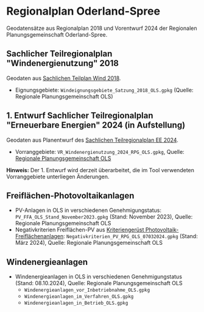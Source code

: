 # Regionalplan Oderland-Spree

Geodatensätze aus Regionalplan 2018 und Vorentwurf 2024 der Regionalen
Planungsgemeinschaft Oderland-Spree.

## Sachlicher Teilregionalplan "Windenergienutzung" 2018

Geodaten aus
[Sachlichen Teilplan Wind 2018](https://www.planungsregion-abw.de/regionalplanung/teilplan-windenergie/teilplan-2018/).

- Eignungsgebiete: `Windeignungsgebiete_Satzung_2018_OLS.gpkg`
  (Quelle: Regionale Planungsgemeinschaft OLS)

## 1. Entwurf Sachlicher Teilregionalplan "Erneuerbare Energien" 2024 (in Aufstellung)

Geodaten aus Planentwurf des
[Sachlichen Teilregionalplan EE 2024](https://www.rpg-oderland-spree.de/regionalplaene/sachlicher-teilregionalplan-erneuerbare-energien).

- Vorranggebiete: `VR_Windenergienutzung_2024_RPG_OLS.gpkg`, Quelle:
  [Regionale Planungsgemeinschaft OLS](https://www.rpg-oderland-spree.de/regionalplaene/sachlicher-teilregionalplan-erneuerbare-energien)

**Hinweis:** Der 1. Entwurf wird derzeit überarbeitet, die im Tool verwendeten
Vorranggebiete unterliegen Änderungen.

## Freiflächen-Photovoltaikanlagen

- PV-Anlagen in OLS in verschiedenen Genehmigungstatus:
  `PV_FFA_OLS_Stand_November2023.gpkg` (Stand: November 2023), Quelle: Regionale
  Planungsgemeinschaft OLS
- Negativkriterien Freiflächen-PV aus
  [Kriteriengerüst Photovoltaik-Freiflächenanlagen](https://www.rpg-oderland-spree.de/regionalplaene/sachlicher-teilregionalplan-erneuerbare-energien):
  `Negativkriterien_PV_RPG_OLS_07032024.gpkg` (Stand: März 2024), Quelle:
  Regionale Planungsgemeinschaft OLS

## Windenergieanlagen

- Windenergieanlagen in OLS in verschiedenen Genehmigungstatus (Stand:
  08.10.2024), Quelle: Regionale Planungsgemeinschaft OLS
  - `Windenergieanlagen_vor_Inbetriebnahme_OLS.gpkg`
  - `Windenergieanlagen_im_Verfahren_OLS.gpkg`
  - `Windenergieanlagen_in_Betrieb_OLS.gpkg`
